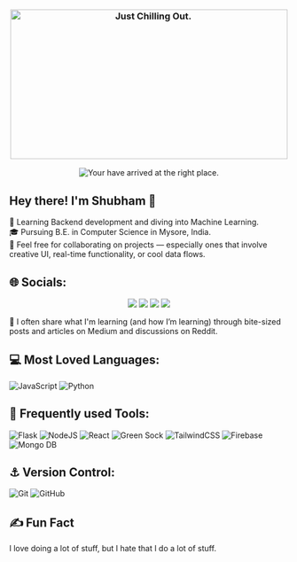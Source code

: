 
<p align="center">
  
  <h3 align="center"><img width="500" height="270" alt="Just Chilling Out." src="https://media4.giphy.com/media/v1.Y2lkPTc5MGI3NjExNW5raHQ4cjl1Yzl5ZGExNTJvanpudWx1OGxlcnJzN3NoNDd5Y2Y4cCZlcD12MV9pbnRlcm5hbF9naWZfYnlfaWQmY3Q9Zw/ttknk7M3d3UBEeZsii/giphy.gif" />
</h3>
</p>

<p align="center">
  <img src="https://readme-typing-svg.demolab.com/?lines=You're+right+on+time!;Hello,+I'm+Shubham.&font=Fira%20Code&center=true&width=380&height=50&duration=4000&pause=1000" alt="Your have arrived at the right place.">
</p>

## Hey there! I'm Shubham 👋<br>
🔧 Learning Backend development and diving into Machine Learning.<br>
🎓 Pursuing B.E. in Computer Science in Mysore, India.<br>
🤝 Feel free for collaborating on projects — especially ones that involve creative UI, real-time functionality, or cool data flows.<br>

## 🌐 Socials: 
<p align="center">
  <a href="https://instagram.com/shubham_404___" alt="Instagram" title="Instagram">
    <img src="https://img.shields.io/badge/Instagram-%23E4405F.svg?logo=Instagram&logoColor=white"/></a>
  <a href="https://linkedin.com/in/shubham-404-" alt="LinkedIn" title="LinkedIn">
    <img src="https://img.shields.io/badge/LinkedIn-%230077B5.svg?logo=linkedin&logoColor=white)"/></a>
  <a href="https://medium.com/@shubham-404" alt="Medium" title="Medium">
    <img src="https://img.shields.io/badge/Medium-12100E?logo=medium&logoColor=white"/></a>
  <a href="https://www.reddit.com/user/mrx-404/" alt="Reddit" title="Reddit">
    <img src="https://img.shields.io/badge/Reddit-%23F05033.svg?logo=reddit&logoColor=white"/></a>  
</p>

🧠 I often share what I'm learning (and how I’m learning) through bite-sized posts and articles on Medium and discussions on Reddit.<br>

## 💻 Most Loved Languages:
![JavaScript](https://img.shields.io/badge/javascript-%23323330.svg?style=for-the-badge&logo=javascript&logoColor=%23F7DF1E) ![Python](https://img.shields.io/badge/python-3670A0?style=for-the-badge&logo=python&logoColor=ffdd54) 
## 🤖 Frequently used Tools: 
![Flask](https://img.shields.io/badge/flask-%23000.svg?style=for-the-badge&logo=flask&logoColor=white) ![NodeJS](https://img.shields.io/badge/node.js-6DA55F?style=for-the-badge&logo=node.js&logoColor=white) ![React](https://img.shields.io/badge/react-%2320232a.svg?style=for-the-badge&logo=react&logoColor=%2361DAFB) ![Green Sock](https://img.shields.io/badge/green%20sock-88CE02?style=for-the-badge&logo=greensock&logoColor=white) ![TailwindCSS](https://img.shields.io/badge/tailwindcss-%2338B2AC.svg?style=for-the-badge&logo=tailwind-css&logoColor=white) ![Firebase](https://img.shields.io/badge/firebase-%2320232a.svg?style=for-the-badge&logo=react&logoColor=%2361DAFB) ![Mongo DB](https://img.shields.io/badge/mongo%20db-6DA55F?style=for-the-badge&logo=mongo%20db&logoColor=white)
## ⚓ Version Control:
![Git](https://img.shields.io/badge/git-%23F05033.svg?style=for-the-badge&logo=git&logoColor=white) ![GitHub](https://img.shields.io/badge/github-%23121011.svg?style=for-the-badge&logo=github&logoColor=white)

## ✍️ Fun Fact
I love doing a lot of stuff, but I hate that I do a lot of stuff.<br><br>

<!-- Proudly created with GPRM ( https://gprm.itsvg.in ) -->
